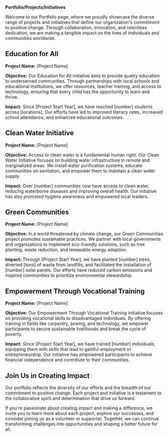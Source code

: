**Portfolio/Projects/Initiatives**

Welcome to our Portfolio page, where we proudly showcase the diverse range of projects and initiatives that define our organization's commitment to positive change. Through collaboration, innovation, and relentless dedication, we are making a tangible impact on the lives of individuals and communities worldwide.

## Education for All

**Project Name:** [Project Name]

**Objective:** Our Education for All initiative aims to provide quality education to underserved communities. Through partnerships with local schools and educational institutions, we offer resources, teacher training, and access to technology, ensuring that every child has the opportunity to learn and thrive.

**Impact:** Since [Project Start Year], we have reached [number] students across [locations]. Our efforts have led to improved literacy rates, increased school attendance, and enhanced educational outcomes.

## Clean Water Initiative

**Project Name:** [Project Name]

**Objective:** Access to clean water is a fundamental human right. Our Clean Water Initiative focuses on building water infrastructure in remote and marginalized areas. We install water purification systems, educate communities on sanitation, and empower them to maintain a clean water supply.

**Impact:** Over [number] communities now have access to clean water, reducing waterborne diseases and improving overall health. Our initiative has also promoted hygiene awareness and empowered local leaders.

## Green Communities

**Project Name:** [Project Name]

**Objective:** In a world threatened by climate change, our Green Communities project promotes sustainable practices. We partner with local governments and organizations to implement eco-friendly solutions, such as tree planting, waste reduction, and renewable energy adoption.

**Impact:** Through [Project Start Year], we have planted [number] trees, diverted [tons] of waste from landfills, and facilitated the installation of [number] solar panels. Our efforts have reduced carbon emissions and inspired communities to prioritize environmental stewardship.

## Empowerment Through Vocational Training

**Project Name:** [Project Name]

**Objective:** Our Empowerment Through Vocational Training initiative focuses on providing vocational skills to disadvantaged individuals. By offering training in fields like carpentry, sewing, and technology, we empower participants to secure sustainable livelihoods and break the cycle of poverty.

**Impact:** Since [Project Start Year], we have trained [number] individuals, equipping them with skills that lead to gainful employment or entrepreneurship. Our initiative has empowered participants to achieve financial independence and contribute to their communities.

## Join Us in Creating Impact

Our portfolio reflects the diversity of our efforts and the breadth of our commitment to positive change. Each project and initiative is a testament to the collaborative spirit and determination that drive us forward.

If you're passionate about creating impact and making a difference, we invite you to learn more about each project, explore our successes, and consider joining us as a volunteer or supporter. Together, we can continue transforming challenges into opportunities and shaping a better future for all.
